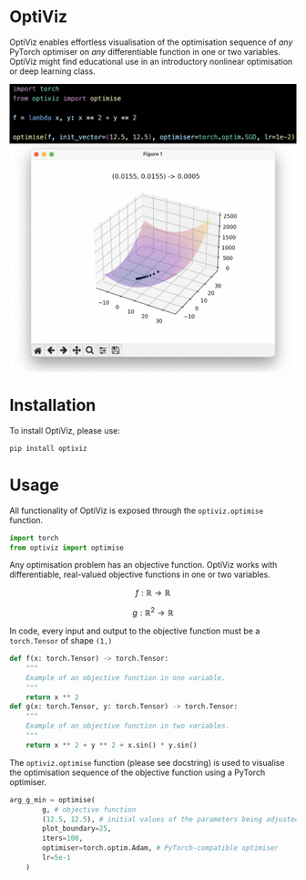 # OptiViz
OptiViz enables effortless visualisation of the optimisation sequence of *any* PyTorch optimiser on *any* differentiable function in one or two variables. OptiViz might find educational use in an introductory nonlinear optimisation or deep learning class.

![Vanilla gradient descent minimising a convex quadratic form.](https://raw.githubusercontent.com/ronitkunk/optiviz/main/sgd.png)

# Installation
To install OptiViz, please use:
```sh
pip install optiviz
```

# Usage
All functionality of OptiViz is exposed through the `optiviz.optimise` function.
```python
import torch
from optiviz import optimise
```
Any optimisation problem has an objective function. OptiViz works with differentiable, real-valued objective functions in one or two variables.
```math
f : \mathbb{R} \rightarrow \mathbb{R}
```
```math
g : \mathbb{R}^2 \rightarrow \mathbb{R}
```
In code, every input and output to the objective function must be a `torch.Tensor` of shape `(1,)`
```python
def f(x: torch.Tensor) -> torch.Tensor:
    """
    Example of an objective function in one variable.
    """
    return x ** 2
def g(x: torch.Tensor, y: torch.Tensor) -> torch.Tensor:
    """
    Example of an objective function in two variables.
    """
    return x ** 2 + y ** 2 + x.sin() * y.sin()
```
The `optiviz.optimise` function (please see docstring) is used to visualise the optimisation sequence of the objective function using a PyTorch optimiser.
```python
arg_g_min = optimise(
        g, # objective function
        (12.5, 12.5), # initial values of the parameters being adjusted
        plot_boundary=25,
        iters=100,
        optimiser=torch.optim.Adam, # PyTorch-compatible optimiser
        lr=5e-1
    )
```